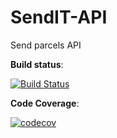 # SendIT-API
Send parcels API

__Build status__:


[![Build Status](https://travis-ci.org/ElMonstro/SendIT-API.svg?branch=ft-admin-get-all-orders-161700246)](https://travis-ci.org/ElMonstro/SendIT-API)


__Code Coverage__:


[![codecov](https://codecov.io/gh/ElMonstro/SendIT-API/branch/+ft-admin-get-all-orders-161700246+/graph/badge.svg)](https://codecov.io/gh/ElMonstro/SendIT-API)


